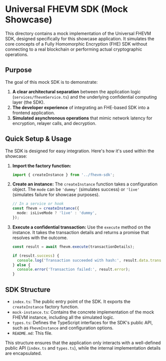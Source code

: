# Universal FHEVM SDK (Mock Showcase)

This directory contains a mock implementation of the Universal FHEVM SDK, designed specifically for this showcase application. It simulates the core concepts of a Fully Homomorphic Encryption (FHE) SDK without connecting to a real blockchain or performing actual cryptographic operations.

## Purpose

The goal of this mock SDK is to demonstrate:
1.  **A clear architectural separation** between the application logic (`services/fhevmService.ts`) and the underlying confidential computing layer (the SDK).
2.  **The developer experience** of integrating an FHE-based SDK into a frontend application.
3.  **Simulated asynchronous operations** that mimic network latency for encryption, relayer calls, and decryption.

## Quick Setup & Usage

The SDK is designed for easy integration. Here's how it's used within the showcase:

1.  **Import the factory function:**
    ```typescript
    import { createInstance } from '../fhevm-sdk';
    ```

2.  **Create an instance:**
    The `createInstance` function takes a configuration object. The `mode` can be `'dummy'` (simulates success) or `'live'` (simulates failure for showcase purposes).
    ```typescript
    // In a service or hook
    const fhevm = createInstance({
      mode: isLiveMode ? 'live' : 'dummy',
    });
    ```

3.  **Execute a confidential transaction:**
    Use the `execute` method on the instance. It takes the transaction details and returns a promise that resolves with the outcome.
    ```typescript
    const result = await fhevm.execute(transactionDetails);

    if (result.success) {
      console.log('Transaction succeeded with hash:', result.data.transactionHash);
    } else {
      console.error('Transaction failed:', result.error);
    }
    ```

## SDK Structure

-   `index.ts`: The public entry point of the SDK. It exports the `createInstance` factory function.
-   `mock-instance.ts`: Contains the concrete implementation of the mock FHEVM instance, including all the simulated logic.
-   `types.ts`: Defines the TypeScript interfaces for the SDK's public API, such as `FhevmInstance` and configuration options.
-   `README.md`: This file.

This structure ensures that the application only interacts with a well-defined public API (`index.ts` and `types.ts`), while the internal implementation details are encapsulated.

